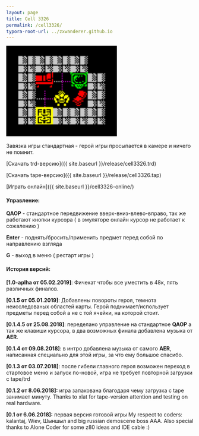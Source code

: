 ```yaml
---
layout: page
title: Cell 3326
permalink: /cell3326/
typora-root-url: ../zxwanderer.github.io
---
```


![Тестовый уровень](/images/cell3326.png)

Завязка игры стандартная - герой игры просыпается в камере и ничего не помнит.

[Скачать trd-версию]({{ site.baseurl }}/release/cell3326.trd)

[Скачать tape-версию]({{ site.baseurl }}/release/cell3326.tap)

[Играть онлайн]({{ site.baseurl }}/cell3326-online/)

#### Управление:

**QAOP** - стандартное передвижение вверх-вниз-влево-вправо, так же работают кнопки курсора ( в эмуляторе онлайн курсор не работает к сожалению )

 **Enter** - поднять/бросить/применить предмет перед собой по направлению взгляда

 **G** - выход в меню ( рестарт игры )

#### История версий:

**[1.0-aplha от 05.02.2019]**: Фичекат чтобы все уместить в 48к, пять различных финалов.

**[0.1.5 от 05.01.2019]**: Добавлены повороты героя, темнота неисследованых областей карты. Герой поднимает/использует предметы перед собой а не с той ячейки, на которой стоит.

**[0.1.4.5 от 25.08.2018]**: переделано управление на стандартное **QAOP**  а так же клавиши курсора, в два возможных финала добавлена музыка от **AER**.

**[0.1.4 от 09.08.2018]**: в интро добавлена музыка от самого **AER**, написанная специально для этой игры, за что ему большое спасибо.

**[0.1.3 от 03.07.2018]**: после гибели главного героя возможен переход в стартовое меню и запуск по-новой, игра не требует повторной загрузки с tape/trd

**[0.1.2 от 8.06.2018]:** игра запакована благодаря чему загрузка с tape занимает минуту. 
Thanks to xlat for tape-version attention and testing on real hardware.

**[0.1 от 6.06.2018]:** первая версия готовой игры
My respect to coders: kalantaj, Wiev, Шыншыл and big russian demoscene boss AAA. Also special thanks to Alone Coder for some z80 ideas and IDE cable :) 